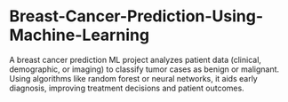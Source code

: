 # Breast-Cancer-Prediction-Using-Machine-Learning
A breast cancer prediction ML project analyzes patient data (clinical, demographic, or imaging) to classify tumor cases as benign or malignant. Using algorithms like random forest or neural networks, it aids early diagnosis, improving treatment decisions and patient outcomes.
